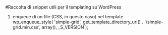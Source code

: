 #Raccolta di snippet utili per il templating su WordPress

1. enqueue di un file (CSS, in questo caso) nel template
wp_enqueue_style( 'simple-grid', get_template_directory_uri() . '/simple-grid.min.css', array(), _S_VERSION );
